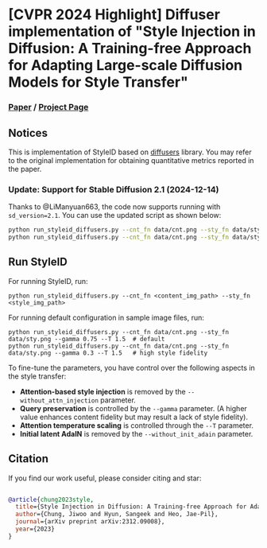 # [CVPR 2024 Highlight]  Diffuser implementation of "Style Injection in Diffusion: A Training-free Approach for Adapting Large-scale Diffusion Models for Style Transfer"

 
### [Paper](https://arxiv.org/abs/2312.09008) / [Project Page](https://jiwoogit.github.io/StyleID_site/)

## Notices
This is implementation of StyleID based on [diffusers](https://github.com/huggingface/diffusers) library. 
You may refer to the original implementation for obtaining quantitative metrics reported in the paper.

### Update: Support for Stable Diffusion 2.1 (2024-12-14)

Thanks to @LiManyuan663, the code now supports running with `sd_version=2.1`. You can use the updated script as shown below:

```bash
python run_styleid_diffusers.py --cnt_fn data/cnt.png --sty_fn data/sty.png --sd_version 2.1-base
python run_styleid_diffusers.py --cnt_fn data/cnt.png --sty_fn data/sty.png --sd_version 2.1
```

## Run StyleID
For running StyleID, run:

```
python run_styleid_diffusers.py --cnt_fn <content_img_path> --sty_fn <style_img_path>
```
For running default configuration in sample image files, run:
```
python run_styleid_diffusers.py --cnt_fn data/cnt.png --sty_fn data/sty.png --gamma 0.75 --T 1.5  # default
python run_styleid_diffusers.py --cnt_fn data/cnt.png --sty_fn data/sty.png --gamma 0.3 --T 1.5   # high style fidelity
```

To fine-tune the parameters, you have control over the following aspects in the style transfer:

- **Attention-based style injection** is removed by the `--without_attn_injection` parameter.
- **Query preservation** is controlled by the `--gamma` parameter.
  (A higher value enhances content fidelity but may result a lack of style fidelity).
- **Attention temperature scaling** is controlled through the `--T` parameter.
- **Initial latent AdaIN** is removed by the `--without_init_adain` parameter.



## Citation
If you find our work useful, please consider citing and star:
```BibTeX

@article{chung2023style,
  title={Style Injection in Diffusion: A Training-free Approach for Adapting Large-scale Diffusion Models for Style Transfer},
  author={Chung, Jiwoo and Hyun, Sangeek and Heo, Jae-Pil},
  journal={arXiv preprint arXiv:2312.09008},
  year={2023}
}
```
